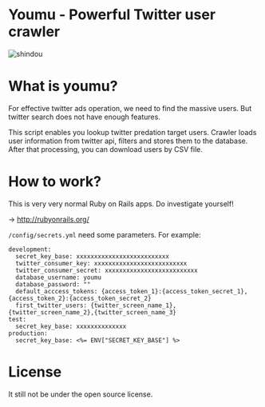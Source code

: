 # Youmu - Powerful Twitter user crawler

![shindou](https://user-images.githubusercontent.com/10524945/32308975-fad39cfc-bfcb-11e7-9758-ab7b2036fa0e.jpg)

# What is youmu?

For effective twitter ads operation, we need to find the massive users. But twitter search does not have enough features.

This script enables you lookup twitter predation target users. Crawler loads user information from twitter api, filters and stores them to the database. After that processing, you can download users by CSV file.

# How to work?

This is very very normal Ruby on Rails apps. Do investigate yourself!

-> http://rubyonrails.org/

`/config/secrets.yml` need some parameters. For example:

```
development:
  secret_key_base: xxxxxxxxxxxxxxxxxxxxxxxxxx
  twitter_consumer_key: xxxxxxxxxxxxxxxxxxxxxxxxxx
  twitter_consumer_secret: xxxxxxxxxxxxxxxxxxxxxxxxxx
  database_username: youmu
  database_password: ""
  default_acccess_tokens: {access_token_1}:{access_token_secret_1},{access_token_2}:{access_token_secret_2}
  first_twitter_users: {twitter_screen_name_1},{twitter_screen_name_2},{twitter_screen_name_3}
test:
  secret_key_base: xxxxxxxxxxxxxx
production:
  secret_key_base: <%= ENV["SECRET_KEY_BASE"] %>
```

# License

It still not be under the open source license.
